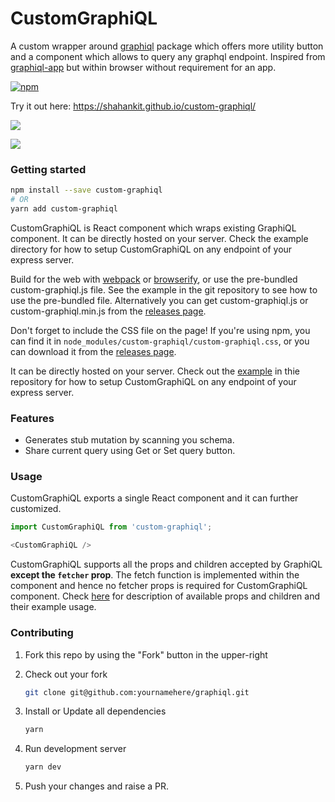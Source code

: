 CustomGraphiQL
==============

A custom wrapper around [graphiql](https://github.com/graphql/graphiql/) package 
which offers more utility button and a component which allows to query any graphql 
endpoint. Inspired from [graphiql-app](https://github.com/skevy/graphiql-app/) 
but within browser without requirement for an app.

[![npm](https://img.shields.io/npm/v/custom-graphiql.svg)](https://www.npmjs.com/package/custom-graphiql)

Try it out here: https://shahankit.github.io/custom-graphiql/

![](resources/cgraphiql.gif)

![](resources/cgraphiql2.png)

### Getting started

```sh
npm install --save custom-graphiql
# OR
yarn add custom-graphiql
```

CustomGraphiQL is React component which wraps existing GraphiQL component. It 
can be directly hosted on your server. Check the example directory for how to 
setup CustomGraphiQL on any endpoint of your express server.

Build for the web with [webpack](http://webpack.github.io/) or
[browserify](http://browserify.org/), or use the pre-bundled custom-graphiql.js 
file. See the example in the git repository to see how to use the pre-bundled 
file. Alternatively you can get custom-graphiql.js or custom-graphiql.min.js from
the [releases page](https://github.com/shahankit/custom-graphiql/releases).

Don't forget to include the CSS file on the page! If you're using npm, you can
find it in `node_modules/custom-graphiql/custom-graphiql.css`, or you can 
download it from the [releases page](https://github.com/graphql/graphiql/releases).

It can be directly hosted on your server. Check out the [example](./example) in 
thie repository for how to setup CustomGraphiQL on any endpoint of your express server.

### Features

* Generates stub mutation by scanning you schema.
* Share current query using Get or Set query button.

### Usage

CustomGraphiQL exports a single React component and it can further customized.

```js
import CustomGraphiQL from 'custom-graphiql';

<CustomGraphiQL />
```

CustomGraphiQL supports all the props and children accepted by GraphiQL **except the
`fetcher` prop**. The fetch function is implemented within the component and hence no 
fetcher props is required for CustomGraphiQL component. Check [here](https://github.com/graphql/graphiql#usage) 
for description of available props and children and their example usage.

### Contributing

1. Fork this repo by using the "Fork" button in the upper-right

2. Check out your fork

   ```sh
   git clone git@github.com:yournamehere/graphiql.git
   ```

3. Install or Update all dependencies

   ```sh
   yarn
   ```

4. Run development server

   ```sh
   yarn dev
   ```

5. Push your changes and raise a PR.
